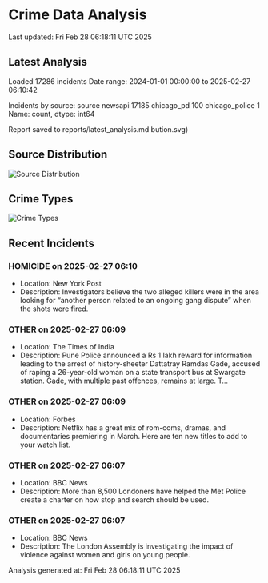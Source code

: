 # Crime Data Analysis
Last updated: Fri Feb 28 06:18:11 UTC 2025

## Latest Analysis

Loaded 17286 incidents
Date range: 2024-01-01 00:00:00 to 2025-02-27 06:10:42

Incidents by source:
source
newsapi           17185
chicago_pd          100
chicago_police        1
Name: count, dtype: int64

Report saved to reports/latest_analysis.md
bution.svg)

## Source Distribution
![Source Distribution](images/source_distribution.svg)

## Crime Types
![Crime Types](images/crime_types.svg)

## Recent Incidents

### HOMICIDE on 2025-02-27 06:10
- Location: New York Post
- Description: Investigators believe the two alleged killers were in the area looking for “another person related to an ongoing gang dispute” when the shots were fired.


### OTHER on 2025-02-27 06:09
- Location: The Times of India
- Description: Pune Police announced a Rs 1 lakh reward for information leading to the arrest of history-sheeter Dattatray Ramdas Gade, accused of raping a 26-year-old woman on a state transport bus at Swargate station. Gade, with multiple past offences, remains at large. T…


### OTHER on 2025-02-27 06:09
- Location: Forbes
- Description: Netflix has a great mix of rom-coms, dramas, and documentaries premiering in March. Here are ten new titles to add to your watch list.


### OTHER on 2025-02-27 06:07
- Location: BBC News
- Description: More than 8,500 Londoners have helped the Met Police create a charter on how stop and search should be used.


### OTHER on 2025-02-27 06:07
- Location: BBC News
- Description: The London Assembly is investigating the impact of violence against women and girls on young people.

Analysis generated at: Fri Feb 28 06:18:11 UTC 2025
